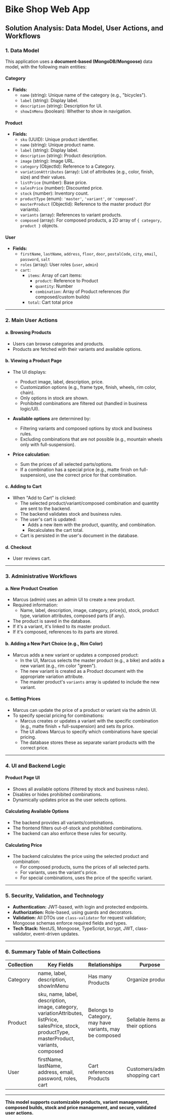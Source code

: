 # Bike Shop Web App 

## Solution Analysis: Data Model, User Actions, and Workflows

### 1. Data Model

This application uses a **document-based (MongoDB/Mongoose)** data model, with the following main entities:

#### Category

- **Fields:**  
  - `name` (string): Unique name of the category (e.g., "bicycles").
  - `label` (string): Display label.
  - `description` (string): Description for UI.
  - `showInMenu` (boolean): Whether to show in navigation.

#### Product

- **Fields:**  
  - `sku` (UUID): Unique product identifier.
  - `name` (string): Unique product name.
  - `label` (string): Display label.
  - `description` (string): Product description.
  - `image` (string): Image URL.
  - `category` (ObjectId): Reference to a Category.
  - `variationAttributes` (array): List of attributes (e.g., color, finish, size) and their values.
  - `listPrice` (number): Base price.
  - `salesPrice` (number): Discounted price.
  - `stock` (number): Inventory count.
  - `productType` (enum): `'master'`, `'variant'`, or `'composed'`.
  - `masterProduct` (ObjectId): Reference to the master product (for variants).
  - `variants` (array): References to variant products.
  - `composed` (array): For composed products, a 2D array of `{ category, product }` objects.

#### User

- **Fields:**  
  - `firstName`, `lastName`, `address`, `floor`, `door`, `postalCode`, `city`, `email`, `password`, `salt`
  - `roles` (array): User roles (`user`, `admin`)
  - `cart`:
    - `items`: Array of cart items:
      - `product`: Reference to Product
      - `quantity`: Number
      - `combination`: Array of Product references (for composed/custom builds)
    - `total`: Cart total price

---

### 2. Main User Actions

#### a. Browsing Products

- Users can browse categories and products.
- Products are fetched with their variants and available options.

#### b. Viewing a Product Page

- The UI displays:
  - Product image, label, description, price.
  - Customization options (e.g., frame type, finish, wheels, rim color, chain).
  - Only options in stock are shown.
  - Prohibited combinations are filtered out (handled in business logic/UI).

- **Available options** are determined by:
  - Filtering variants and composed options by stock and business rules.
  - Excluding combinations that are not possible (e.g., mountain wheels only with full-suspension).

- **Price calculation**:
  - Sum the prices of all selected parts/options.
  - If a combination has a special price (e.g., matte finish on full-suspension), use the correct price for that combination.

#### c. Adding to Cart

- When "Add to Cart" is clicked:
  - The selected product/variant/composed combination and quantity are sent to the backend.
  - The backend validates stock and business rules.
  - The user's cart is updated:
    - Adds a new item with the product, quantity, and combination.
    - Recalculates the cart total.
  - Cart is persisted in the user's document in the database.

#### d. Checkout

- User reviews cart.

---

### 3. Administrative Workflows

#### a. New Product Creation

- Marcus (admin) uses an admin UI to create a new product.
- Required information:
  - Name, label, description, image, category, price(s), stock, product type, variation attributes, composed parts (if any).
- The product is saved in the database.
- If it's a variant, it's linked to its master product.
- If it's composed, references to its parts are stored.

#### b. Adding a New Part Choice (e.g., Rim Color)

- Marcus adds a new variant or updates a composed product:
  - In the UI, Marcus selects the master product (e.g., a bike) and adds a new variant (e.g., rim color "green").
  - The new variant is created as a Product document with the appropriate variation attribute.
  - The master product's `variants` array is updated to include the new variant.

#### c. Setting Prices

- Marcus can update the price of a product or variant via the admin UI.
- To specify special pricing for combinations:
  - Marcus creates or updates a variant with the specific combination (e.g., matte finish + full-suspension) and sets its price.
  - The UI allows Marcus to specify which combinations have special pricing.
  - The database stores these as separate variant products with the correct price.

---

### 4. UI and Backend Logic

#### Product Page UI

- Shows all available options (filtered by stock and business rules).
- Disables or hides prohibited combinations.
- Dynamically updates price as the user selects options.

#### Calculating Available Options

- The backend provides all variants/combinations.
- The frontend filters out-of-stock and prohibited combinations.
- The backend can also enforce these rules for security.

#### Calculating Price

- The backend calculates the price using the selected product and combination:
  - For composed products, sums the prices of all selected parts.
  - For variants, uses the variant's price.
  - For special combinations, uses the price of the specific variant.

---

### 5. Security, Validation, and Technology

- **Authentication:** JWT-based, with login and protected endpoints.
- **Authorization:** Role-based, using guards and decorators.
- **Validation:** All DTOs use `class-validator` for request validation; Mongoose schemas enforce required fields and types.
- **Tech Stack:** NestJS, Mongoose, TypeScript, bcrypt, JWT, class-validator, event-driven updates.

---

### 6. Summary Table of Main Collections

| Collection | Key Fields | Relationships | Purpose |
|------------|------------|---------------|---------|
| Category   | name, label, description, showInMenu | Has many Products | Organize products |
| Product    | sku, name, label, description, image, category, variationAttributes, listPrice, salesPrice, stock, productType, masterProduct, variants, composed | Belongs to Category, may have variants, may be composed | Sellable items and their options |
| User       | firstName, lastName, address, email, password, roles, cart | Cart references Products | Customers/admins, shopping cart |

---

**This model supports customizable products, variant management, composed builds, stock and price management, and secure, validated user actions.**